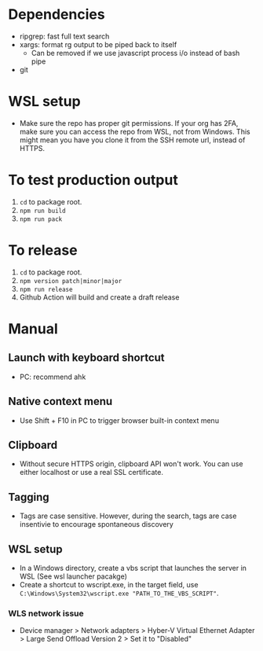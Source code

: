 # Dependencies

- ripgrep: fast full text search
- xargs: format rg output to be piped back to itself
  - Can be removed if we use javascript process i/o instead of bash pipe
- git

# WSL setup

- Make sure the repo has proper git permissions. If your org has 2FA, make sure you can access the repo from WSL, not from Windows. This might mean you have you clone it from the SSH remote url, instead of HTTPS.

# To test production output

1. `cd` to package root.
2. `npm run build`
3. `npm run pack`

# To release

1. `cd` to package root.
2. `npm version patch|minor|major`
3. `npm run release`
4. Github Action will build and create a draft release

# Manual

## Launch with keyboard shortcut

- PC: recommend ahk

## Native context menu

- Use Shift + F10 in PC to trigger browser built-in context menu

## Clipboard

- Without secure HTTPS origin, clipboard API won't work. You can use either localhost or use a real SSL certificate.

## Tagging

- Tags are case sensitive. However, during the search, tags are case insentivie to encourage spontaneous discovery

## WSL setup

- In a Windows directory, create a vbs script that launches the server in WSL (See wsl launcher pacakge)
- Create a shortcut to wscript.exe, in the target field, use `C:\Windows\System32\wscript.exe "PATH_TO_THE_VBS_SCRIPT"`.

### WLS network issue

- Device manager > Network adapters > Hyber-V Virtual Ethernet Adapter > Large Send Offload Version 2 > Set it to "Disabled"
